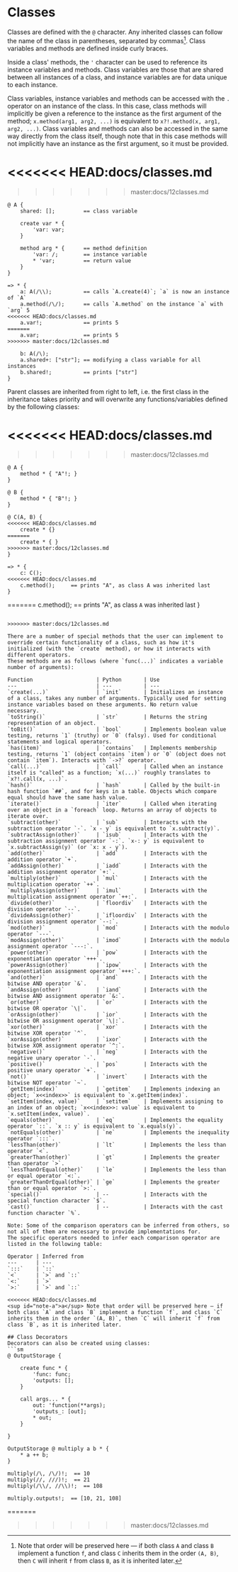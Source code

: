 # Classes

Classes are defined with the `@` character.
Any inherited classes can follow the name of the class in parentheses, separated by commas[^1].
Class variables and methods are defined inside curly braces.

Inside a class' methods, the `'` character can be used to reference its instance variables and methods.
Class variables are those that are shared between all instances of a class, and instance variables are for data unique to each instance.

Class variables, instance variables and methods can be accessed with the `.` operator on an instance of the class.
In this case, class methods will implicitly be given a reference to the instance as the first argument of the method; `x.method(arg1, arg2, ...)` is equivalent to `x?!.method(x, arg1, arg2, ...)`.
Class variables and methods can also be accessed in the same way directly from the class itself, though note that in this case methods will not implicitly have an instance as the first argument, so it must be provided.

<<<<<<< HEAD:docs/classes.md
=======

>>>>>>> master:docs/12classes.md
```sm
@ A {
    shared: [];         == class variable

    create var * {
        'var: var;
    }

    method arg * {      == method definition
        'var: /;        == instance variable
        * 'var;         == return value
    }
}

=> * {
    a: A(/\\);          == calls `A.create(4)`; `a` is now an instance of `A`
    a.method(/\/);      == calls `A.method` on the instance `a` with `arg` 5
<<<<<<< HEAD:docs/classes.md
    a.var!;             == prints 5
=======
    a.var;              == prints 5
>>>>>>> master:docs/12classes.md

    b: A(/\);
    a.shared+: ["str"]; == modifying a class variable for all instances
    b.shared!;          == prints ["str"]
}
```

Parent classes are inherited from right to left, i.e. the first class in the inheritance takes priority and will overwrite any functions/variables defined by the following classes:

<<<<<<< HEAD:docs/classes.md
=======

>>>>>>> master:docs/12classes.md
```sm
@ A {
    method * { "A"!; }
}

@ B {
    method * { "B"!; }
}

@ C(A, B) {
<<<<<<< HEAD:docs/classes.md
    create * {}
=======
    create * { }
>>>>>>> master:docs/12classes.md
}

=> * {
    c: C();
<<<<<<< HEAD:docs/classes.md
    c.method();     == prints "A", as class A was inherited last
}
```
=======
    c.method();     == prints "A", as class `A` was inherited last
}
```

>>>>>>> master:docs/12classes.md

There are a number of special methods that the user can implement to override certain functionality of a class, such as how it's initialized (with the `create` method), or how it interacts with different operators.
These methods are as follows (where `func(...)` indicates a variable number of arguments):

Function                    | Python       | Use
---                         | ---          | ---
`create(...)`               | `init`       | Initializes an instance of a class, takes any number of arguments. Typically used for setting instance variables based on these arguments. No return value necessary.
`toString()`                | `str`        | Returns the string representation of an object.
`toBit()`                   | `bool`       | Implements boolean value testing, returns `1` (truthy) or `0` (falsy). Used for conditional statements and logical operators.
`has(item)`                 | `contains`   | Implements membership testing, returns `1` (object contains `item`) or `0` (object does not contain `item`). Interacts with `->?` operator.
`call(...)`                 | `call`       | Called when an instance itself is "called" as a function; `x(...)` roughly translates to `x?!.call(x, ...)`.
`hash()`                    | `hash`       | Called by the built-in hash function `##`, and for keys in a table. Objects which compare equal should have the same hash value.
`iterate()`                 | `iter`       | Called when iterating over an object in a `foreach` loop. Returns an array of objects to iterate over.
`subtract(other)`           | `sub`        | Interacts with the subtraction operator `-`. `x - y` is equivalent to `x.subtract(y)`.
`subtractAssign(other)`     | `isub`       | Interacts with the subtraction assignment operator `-:`. `x-: y` is equivalent to `x.subtractAssign(y)` (or `x: x - y`).
`add(other)`                | `add`        | Interacts with the addition operator `+`.
`addAssign(other)`          | `iadd`       | Interacts with the addition assignment operator `+:`.
`multiply(other)`           | `mul`        | Interacts with the multiplication operator `++`.
`multiplyAssign(other)`     | `imul`       | Interacts with the multiplication assignment operator `++:`.
`divide(other)`             | `floordiv`   | Interacts with the division operator `--`.
`divideAssign(other)`       | `ifloordiv`  | Interacts with the division assignment operator `--:`.
`mod(other)`                | `mod`        | Interacts with the modulo operator `---`.
`modAssign(other)`          | `imod`       | Interacts with the modulo assignment operator `---:`.
`power(other)`              | `pow`        | Interacts with the exponentiation operator `+++`.
`powerAssign(other)`        | `ipow`       | Interacts with the exponentiation assignment operator `+++:`.
`and(other)`                | `and`        | Interacts with the bitwise AND operator `&`.
`andAssign(other)`          | `iand`       | Interacts with the bitwise AND assignment operator `&:`.
`or(other)`                 | `or`         | Interacts with the bitwise OR operator `\|`.
`orAssign(other)`           | `ior`        | Interacts with the bitwise OR assignment operator `\|:`.
`xor(other)`                | `xor`        | Interacts with the bitwise XOR operator `^`.
`xorAssign(other)`          | `ixor`       | Interacts with the bitwise XOR assignment operator `^:`.
`negative()`                | `neg`        | Interacts with the negative unary operator `-`.
`positive()`                | `pos`        | Interacts with the positive unary operator `+`.
`not()`                     | `invert`     | Interacts with the bitwise NOT operator `~`.
`getItem(index)`            | `getitem`    | Implements indexing an object; `x<<index>>` is equivalent to `x.getItem(index)`.
`setItem(index, value)`     | `setitem`    | Implements assigning to an index of an object; `x<<index>>: value` is equivalent to `x.setItem(index, value)`.
`equals(other)`             | `eq`         | Implements the equality operator `::`. `x :: y` is equivalent to `x.equals(y)`.
`notEquals(other)`          | `ne`         | Implements the inequality operator `:::`.
`lessThan(other)`           | `lt`         | Implements the less than operator `<`.
`greaterThan(other)`        | `gt`         | Implements the greater than operator `>`.
`lessThanOrEqual(other)`    | `le`         | Implements the less than or equal operator `<:`.
`greaterThanOrEqual(other)` | `ge`         | Implements the greater than or equal operator `>:`.
`special()`                 | --           | Interacts with the special function character `$`.
`cast()`                    | --           | Interacts with the cast function character `%`.

Note: Some of the comparison operators can be inferred from others, so not all of them are necessary to provide implementations for.
The specific operators needed to infer each comparison operator are listed in the following table:

Operator | Inferred from
---      | ---
`:::`    | `::`
`<`      | `>` and `::`
`<:`     | `>`
`>:`     | `>` and `::`

<<<<<<< HEAD:docs/classes.md
<sup id="note-a">a</sup> Note that order will be preserved here — if both class `A` and class `B` implement a function `f`, and class `C` inherits them in the order `(A, B)`, then `C` will inherit `f` from class `B`, as it is inherited later.

## Class Decorators
Decorators can also be created using classes:
```sm
@ OutputStorage {

    create func * {
        'func: func;
        'outputs: [];
    }

    call args... * {
        out: 'function(**args);
        'outputs_: [out];
        * out;
    }

}

OutputStorage @ multiply a b * {
    * a ++ b;
}

multiply(/\, /\/)!;  == 10
multiply(//, ///)!;  == 21
multiply(/\\/, //\\)!;  == 108

multiply.outputs!;  == [10, 21, 108]
```
=======
[^1]: Note that order will be preserved here — if both class `A` and class `B` implement a function `f`, and class `C` inherits them in the order `(A, B)`, then `C` will inherit `f` from class `B`, as it is inherited later.
>>>>>>> master:docs/12classes.md
